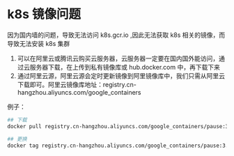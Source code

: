 # k8s 镜像问题

因为国内墙的问题，导致无法访问 k8s.gcr.io ,因此无法获取 k8s 相关的镜像，而导致无法安装 k8s 集群

1. 可以在阿里云或腾讯云购买云服务器，云服务器一定要在国内国外能访问，通过云服务器下载，在上传到私有镜像库或 hub.docker.com 中，再下载下来
2. 通过阿里云源，阿里云源会定时更新镜像到阿里镜像库中，我们只需从阿里云下载即可。阿里云镜像库地址：registry.cn-hangzhou.aliyuncs.com/google_containers

例子：
```sh
## 下载
docker pull registry.cn-hangzhou.aliyuncs.com/google_containers/pause:3.5

## 更换
docker tag registry.cn-hangzhou.aliyuncs.com/google_containers/pause:3.5 k8s.gcr.io/pause:3.5
```


